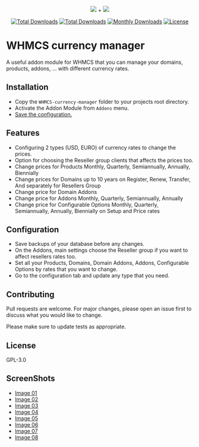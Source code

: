 <p align="center">
<img src="https://user-images.githubusercontent.com/3329008/112176051-657fac80-8c15-11eb-87c1-d48fa0942392.png" /> + 
<img src="https://user-images.githubusercontent.com/3329008/114299581-58960080-9ad1-11eb-9b07-9ea3317470a9.png" />
</p>
<p align="center">
  <a href="https://packagist.org/packages/pejmankheyri/whmcs-currency-manager"><img src="https://poser.pugx.org/pejmankheyri/whmcs-currency-manager/v/stable" alt="Total Downloads"></a>
<a href="https://packagist.org/packages/pejmankheyri/whmcs-currency-manager"><img src="https://img.shields.io/packagist/dt/pejmankheyri/whmcs-currency-manager" alt="Total Downloads"></a>
  <a href="https://packagist.org/packages/pejmankheyri/whmcs-currency-manager"><img src="https://poser.pugx.org/pejmankheyri/whmcs-currency-manager/d/monthly" alt="Monthly Downloads"></a>
<a href="https://packagist.org/packages/pejmankheyri/whmcs-currency-manager"><img src="https://img.shields.io/github/license/pejmankheyri/whmcs-currency-manager" alt="License"></a>
</p>

# WHMCS currency manager

A useful addon module for WHMCS that you can manage your domains, products, addons, ... with different currency rates.

## Installation

* Copy the `WHMCS-currency-manager` folder to your projects root directory.
* Activate the Addon Module from `Addons` menu.
* [Save the configuration.](https://github.com/pejmankheyri/WHMCS-currency-manager#Configuration)

## Features

* Configuring 2 types (USD, EURO) of currency rates to change the prices.
* Option for choosing the Reseller group clients that affects the prices too.
* Change prices for Products Monthly, Quarterly, Semiannually, Annually, Biennially
* Change prices for Domains up to 10 years on Register, Renew, Transfer, And separately for Resellers Group
* Change price for Domain Addons
* Change price for Addons Monthly, Quarterly, Semiannually, Annually
* Change price for Configurable Options Monthly, Quarterly, Semiannually, Annually, Biennially on Setup and Price rates

## Configuration

* Save backups of your database before any changes.
* On the Addons, main settings choose the Reseller group if you want to affect resellers rates too. 
* Set all your Products, Domains, Domain Addons, Addons, Configurable Options by rates that you want to change.
* Go to the configuration tab and update any type that you need.

## Contributing

Pull requests are welcome. For major changes, please open an issue first to discuss what you would like to change.

Please make sure to update tests as appropriate.

## License

GPL-3.0

## ScreenShots

* <a href="https://user-images.githubusercontent.com/3329008/114301662-2093bb00-9adb-11eb-9374-33b9e84c2221.png" target="_blank">Image 01</a>
* <a href="https://user-images.githubusercontent.com/3329008/114301779-74060900-9adb-11eb-8a17-8ff575e33e1c.png" target="_blank">Image 02</a>
* <a href="https://user-images.githubusercontent.com/3329008/114301793-7d8f7100-9adb-11eb-94e6-f51443aa321c.png" target="_blank">Image 03</a>
* <a href="https://user-images.githubusercontent.com/3329008/114301805-884a0600-9adb-11eb-8319-575c89f9302f.png" target="_blank">Image 04</a>
* <a href="https://user-images.githubusercontent.com/3329008/114301813-91d36e00-9adb-11eb-892a-d1a19b1242aa.png" target="_blank">Image 05</a>
* <a href="https://user-images.githubusercontent.com/3329008/114301826-9e57c680-9adb-11eb-85f2-f87c928b81c9.png" target="_blank">Image 06</a>
* <a href="https://user-images.githubusercontent.com/3329008/114301842-add70f80-9adb-11eb-922c-14b750fbd5a9.png" target="_blank">Image 07</a>
* <a href="https://user-images.githubusercontent.com/3329008/114301850-b596b400-9adb-11eb-9cad-c9e27a2d93bc.png" target="_blank">Image 08</a>
